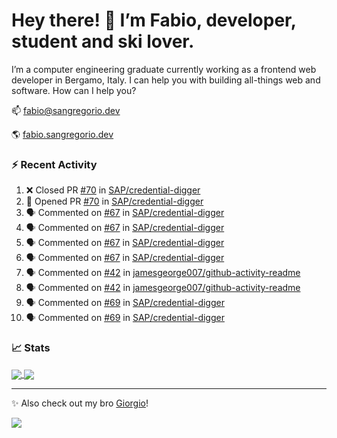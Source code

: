 # Hey there! 👋 I’m Fabio, developer, student and ski lover.

I’m a computer engineering graduate currently working as a frontend web developer in Bergamo, Italy. I can help you with building all-things web and software.
How can I help you?

📫 [fabio@sangregorio.dev](mailto:fabio@sangregorio.dev)

🌎 [fabio.sangregorio.dev](https://fabio.sangregorio.dev)


### :zap: Recent Activity

<!--START_SECTION:activity-->
1. ❌ Closed PR [#70](https://github.com/SAP/credential-digger/pull/70) in [SAP/credential-digger](https://github.com/SAP/credential-digger)
2. 💪 Opened PR [#70](https://github.com/SAP/credential-digger/pull/70) in [SAP/credential-digger](https://github.com/SAP/credential-digger)
3. 🗣 Commented on [#67](https://github.com/SAP/credential-digger/issues/67) in [SAP/credential-digger](https://github.com/SAP/credential-digger)
4. 🗣 Commented on [#67](https://github.com/SAP/credential-digger/issues/67) in [SAP/credential-digger](https://github.com/SAP/credential-digger)
5. 🗣 Commented on [#67](https://github.com/SAP/credential-digger/issues/67) in [SAP/credential-digger](https://github.com/SAP/credential-digger)
6. 🗣 Commented on [#67](https://github.com/SAP/credential-digger/issues/67) in [SAP/credential-digger](https://github.com/SAP/credential-digger)
7. 🗣 Commented on [#42](https://github.com/jamesgeorge007/github-activity-readme/issues/42) in [jamesgeorge007/github-activity-readme](https://github.com/jamesgeorge007/github-activity-readme)
8. 🗣 Commented on [#42](https://github.com/jamesgeorge007/github-activity-readme/issues/42) in [jamesgeorge007/github-activity-readme](https://github.com/jamesgeorge007/github-activity-readme)
9. 🗣 Commented on [#69](https://github.com/SAP/credential-digger/issues/69) in [SAP/credential-digger](https://github.com/SAP/credential-digger)
10. 🗣 Commented on [#69](https://github.com/SAP/credential-digger/issues/69) in [SAP/credential-digger](https://github.com/SAP/credential-digger)
<!--END_SECTION:activity-->

### 📈 Stats


<a href="https://github.com/fabiosangregorio">
  <img align="center" src="https://github-readme-stats.vercel.app/api/top-langs/?username=fabiosangregorio&layout=compact&title_color=24292e&bg_color=ffffff" />
</a>
<a href="https://github.com/fabiosangregorio">
  <img align="center" src="https://github-readme-stats.vercel.app/api?username=fabiosangregorio&show_icons=true&theme=graywhite&count_private=true&hide_rank=true&include_all_commits=true&bg_color=ffffff" />
</a>

<!--
**jamesgeorge007/jamesgeorge007** is a ✨ _special_ ✨ repository because its `README.md` (this file) appears on your GitHub profile.

Here are some ideas to get you started:

- 🌱 I’m currently learning ...
- 👯 I’m looking to collaborate on ...
- 🤔 I’m looking for help with ...
- 💬 Ask me about ...
- 😄 Pronouns: ...
- ⚡ Fun fact: ...
-->

---
✨ Also check out my bro [Giorgio](https://github.com/GiorgioBertolotti)!

![](https://komarev.com/ghpvc/?username=fabiosangregorio)
